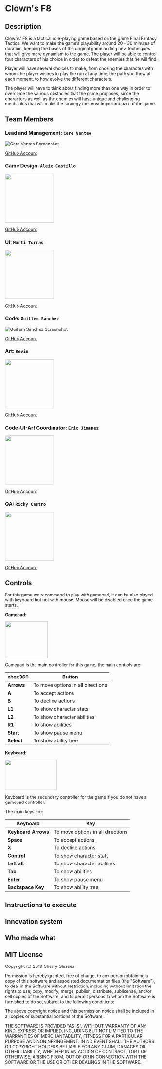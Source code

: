 # Clown's F8

## Description

Clowns' F8 is a tactical role-playing game based on the game Final Fantasy Tactics. We want to make the game’s playability around 20 – 30 minutes of duration, keeping the bases of the original game adding new techniques that will give more dynamism to the game. The player will be able to control four characters of his choice in order to defeat the enemies that he will find.

Player will have several choices to make, from chosing the charactes with whom the player wishes to play the run at any time, the path you thow at each moment, to how evolve the different characters.

The player will have to think about finding more than one way in order to overcome the various obstacles that the game proposes, since the characters as well as the enemies will have unique and challenging mechanics that will make the strategy the most important part of the game.

## Team Members

### Lead and Management: `Cere Venteo`
![Cere Venteo Screenshot](https://raw.githubusercontent.com/AlmaCeax/ProjectI-AlmaCeax/master/Wiki/0.Home/cere.jpg)

[GitHub Account](https://github.com/CereVenteo)

### Game Design: `Aleix Castillo`
<img src="https://github.com/cherry-glasses/Project-2-Game/blob/master/Documents/Wiki_Resources/img/fotoaleix.JPG" width="160" height="160">

[GitHub Account](https://github.com/AleixCas95)

### UI: `Martí Torras`
<img src="https://github.com/cherry-glasses/Project-2-Game/blob/master/Documents/Wiki_Resources/img/marti_photo.jpg" width="160" height="160">

[GitHub Account](https://github.com/martitorras)

### Code: `Guillem Sánchez`
![Guillem Sánchez Screenshot](https://github.com/cherry-glasses/Project-2-Game/blob/master/Documents/Wiki_Resources/img/Guillem.jpg)

[GitHub Account](https://github.com/guillemsanchez)

### Art: `Kevin`
<img src="https://avatars3.githubusercontent.com/u/32524211?s=400&v=4" width="160" height="160">

[GitHub Account](https://github.com/dusthandler)

### Code-UI-Art Coordinator: `Eric Jiménez`
<img src="https://github.com/cherry-glasses/Project-2-Game/blob/master/Documents/Wiki_Resources/img/BunnyDormido.png" width="160" height="160">

[GitHub Account](https://github.com/EricJPbunny)

### QA: `Ricky Castro`
<img src="https://github.com/cherry-glasses/Project-2-Game/blob/master/Documents/Wiki_Resources/img/Ricky.jpg" width="160" height="160">

[GitHub Account](https://github.com/ricardocv2)

## Controls

For this game we recommend to play with gamepad, it can be also played with keyboard but not with mouse. Mouse will be disabled once the game starts.

**Gamepad:**

 <img src="https://github.com/cherry-glasses/Project-2-Game/blob/master/Documents/gdd/Xbox-360-S-Controller.png" width="140" height="120">

Gamepad is the main controller for this game, the main controls are:

|**xbox360**|**Button**|
| --- | ---|
| **Arrows** |To move options in all directions |
| **A** |To accept actions|
| **B** |To decline actions|
| **L1**|To show character stats|
| **L2**|To show character abilities|
| **R1** |To show abilities|
| **Start**|To show pause menu|
| **Select**|To show ability tree|

**Keyboard:**

<img src="https://github.com/cherry-glasses/Project-2-Game/blob/master/Documents/gdd/keyboard.png" width="170" height="100">

Keyboard is the secundary controller for the game if you do not have a gamepad controller.

The main keys are:

|**Keyboard**|**Key**|
| --- | ---|
| **Keyboard Arrows**|To move options in all directions |
| **Space** |To accept actions|
| **X** |To decline actions|
| **Control** |To show character stats|
| **Left alt**|To show character abilities|
| **Tab**|To show abilities|
| **Enter**|To show pause menu|
| **Backspace Key**|To show ability tree|

## Instructions to execute


## Innovation system


## Who made what


## MIT License

Copyright (c) 2019 Cherry Glasses

Permission is hereby granted, free of charge, to any person obtaining a copy
of this software and associated documentation files (the "Software"), to deal
in the Software without restriction, including without limitation the rights
to use, copy, modify, merge, publish, distribute, sublicense, and/or sell
copies of the Software, and to permit persons to whom the Software is
furnished to do so, subject to the following conditions:

The above copyright notice and this permission notice shall be included in all
copies or substantial portions of the Software.

THE SOFTWARE IS PROVIDED "AS IS", WITHOUT WARRANTY OF ANY KIND, EXPRESS OR
IMPLIED, INCLUDING BUT NOT LIMITED TO THE WARRANTIES OF MERCHANTABILITY,
FITNESS FOR A PARTICULAR PURPOSE AND NONINFRINGEMENT. IN NO EVENT SHALL THE
AUTHORS OR COPYRIGHT HOLDERS BE LIABLE FOR ANY CLAIM, DAMAGES OR OTHER
LIABILITY, WHETHER IN AN ACTION OF CONTRACT, TORT OR OTHERWISE, ARISING FROM,
OUT OF OR IN CONNECTION WITH THE SOFTWARE OR THE USE OR OTHER DEALINGS IN THE
SOFTWARE.
~~~

